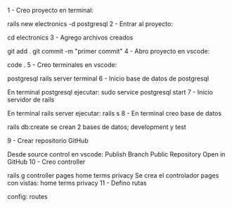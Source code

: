1 - Creo proyecto en terminal:

rails new electronics -d postgresql
2 - Entrar al proyecto:

cd electronics
3 - Agrego archivos creados

git add .
git commit -m "primer commit"
4 - Abro proyecto en vscode:

code .
5 - Creo terminales en vscode:

postgresql
rails server
terminal
6 - Inicio base de datos de postgresql

En terminal postgresql ejecutar:
sudo service postgresql start
7 - Inicio servidor de rails

En terminal rails server ejecutar:
rails s
8 - En terminal creo base de datos

rails db:create
se crean 2 bases de datos; development y test

9 - Crear repositorio GitHub

Desde source control en vscode:
Publish Branch
Public Repository
Open in GitHub
10 - Creo controller

rails g controller pages home terms privacy
Se crea el controlador pages con vistas:
home
terms
privacy
11 - Defino rutas

config:
routes

